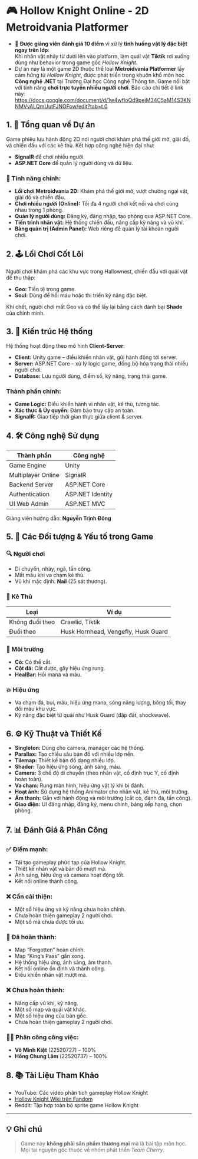 # 🎮 Hollow Knight Online - 2D Metroidvania Platformer

- 🎯 **Được giảng viên đánh giá 10 điểm** vì xử lý **tình huống vật lý đặc biệt ngay trên lớp**:  
  Khi nhân vật nhảy từ dưới lên vào platform, làm quái vật **Tiktik** rơi xuống đúng như behavior trong game gốc *Hollow Knight*.
- Dự án này là một game 2D thuộc thể loại **Metroidvania Platformer** lấy cảm hứng từ *Hollow Knight*, được phát triển trong khuôn khổ môn học **Công nghệ .NET** tại Trường Đại học Công nghệ Thông tin. Game nổi bật với tính năng **chơi trực tuyến nhiều người chơi**. Báo cáo chi tiết ở link này: https://docs.google.com/document/d/1w4wfIoQd9pejM34C5aM14S3KNNMVvALQmUutFJNOFow/edit?tab=t.0

## 1. 🧭 Tổng quan về Dự án

Game phiêu lưu hành động 2D nơi người chơi khám phá thế giới mở, giải đố, và chiến đấu với các kẻ thù. Kết hợp công nghệ hiện đại như:

- **SignalR** để chơi nhiều người.
- **ASP.NET Core** để quản lý người dùng và dữ liệu.

### 🔑 Tính năng chính:

- **Lối chơi Metroidvania 2D:** Khám phá thế giới mở, vượt chướng ngại vật, giải đố và chiến đấu.
- **Chơi nhiều người (Online):** Tối đa 4 người chơi kết nối và chơi cùng nhau trong 1 phòng.
- **Quản lý người dùng:** Đăng ký, đăng nhập, tạo phòng qua ASP.NET Core.
- **Tiến trình nhân vật:** Hệ thống chiến đấu, nâng cấp kỹ năng và vũ khí.
- **Bảng quản trị (Admin Panel):** Web riêng để quản lý tài khoản người chơi.

## 2. 🕹️ Lối Chơi Cốt Lõi

Người chơi khám phá các khu vực trong Hallownest, chiến đấu với quái vật để thu thập:

- **Geo:** Tiền tệ trong game.
- **Soul:** Dùng để hồi máu hoặc thi triển kỹ năng đặc biệt.

Khi chết, người chơi mất Geo và có thể lấy lại bằng cách đánh bại **Shade** của chính mình.

## 3. 🧱 Kiến trúc Hệ thống

Hệ thống hoạt động theo mô hình **Client-Server**:

- **Client:** Unity game – điều khiển nhân vật, gửi hành động tới server.
- **Server:** ASP.NET Core – xử lý logic game, đồng bộ hóa trạng thái nhiều người chơi.
- **Database:** Lưu người dùng, điểm số, kỹ năng, trạng thái game.

### Thành phần chính:

- **Game Logic:** Điều khiển hành vi nhân vật, kẻ thù, tương tác.
- **Xác thực & Ủy quyền:** Đảm bảo truy cập an toàn.
- **SignalR:** Giao tiếp thời gian thực giữa client & server.

## 4. 🛠️ Công nghệ Sử dụng

| Thành phần            | Công nghệ           |
|-----------------------|----------------------|
| Game Engine           | Unity                |
| Multiplayer Online    | SignalR              |
| Backend Server        | ASP.NET Core         |
| Authentication        | ASP.NET Identity     |
| UI Web Admin          | ASP.NET MVC          |

Giảng viên hướng dẫn: **Nguyễn Trịnh Đông**

## 5. 🧍 Các Đối tượng & Yếu tố trong Game

### 🔍 Người chơi

- Di chuyển, nhảy, ngã, tấn công.
- Mất máu khi va chạm kẻ thù.
- Vũ khí mặc định: **Nail** (25 sát thương).

### 👾 Kẻ Thù

| Loại | Ví dụ |
|------|-------|
| Không đuổi theo | Crawlid, Tiktik |
| Đuổi theo | Husk Hornhead, Vengefly, Husk Guard |

### 🌿 Môi trường

- **Cỏ:** Có thể cắt.
- **Cột đá:** Cắt được, gây hiệu ứng rung.
- **HealBar:** Hồi mana và máu.

### 💥 Hiệu ứng

- Va chạm đá, bụi, máu, hiệu ứng mana, sóng năng lượng, bóng tối, thay đổi màu khu vực.
- Kỹ năng đặc biệt từ quái như Husk Guard (đập đất, shockwave).

## 6. ⚙️ Kỹ Thuật và Thiết Kế

- **Singleton:** Dùng cho camera, manager các hệ thống.
- **Parallax:** Tạo chiều sâu bản đồ với nhiều lớp nền.
- **Tilemap:** Thiết kế bản đồ dạng nhiều lớp.
- **Shader:** Tạo hiệu ứng sóng, ánh sáng, máu.
- **Camera:** 3 chế độ di chuyển (theo nhân vật, cố định trục Y, cố định hoàn toàn).
- **Va chạm:** Rung màn hình, hiệu ứng vật lý khi bị đánh.
- **Hoạt ảnh:** Sử dụng hệ thống Animator cho nhân vật, kẻ thù, môi trường.
- **Âm thanh:** Gắn với hành động và môi trường (cắt cỏ, đánh đá, tấn công).
- **Giao diện:** UI đăng nhập, đăng ký, menu chính, bảng xếp hạng, chọn phòng.

## 7. 📊 Đánh Giá & Phân Công

### ✅ Điểm mạnh:

- Tái tạo gameplay phức tạp của Hollow Knight.
- Thiết kế nhân vật và bản đồ mượt mà.
- Ánh sáng, hiệu ứng và camera hoạt động tốt.
- Kết nối online thành công.

### ❌ Cần cải thiện:

- Một số hiệu ứng và kỹ năng chưa hoàn chỉnh.
- Chưa hoàn thiện gameplay 2 người chơi.
- Một số mã chưa được tối ưu.

### 🔧 Đã hoàn thành:

- Map “Forgotten” hoàn chỉnh.
- Map “King’s Pass” gần xong.
- Hệ thống hiệu ứng, ánh sáng, âm thanh.
- Kết nối online ổn định và thành công.
- Điều khiển nhân vật mượt mà.

### ❌ Chưa hoàn thành:

- Nâng cấp vũ khí, kỹ năng.
- Một số map và quái vật khác.
- Một số hiệu ứng của bản gốc.
- Chưa hoàn thiện gameplay 2 người chơi.

### 👨‍💻 Phân công công việc:

- **Võ Minh Kiệt** (22520727) – 100%
- **Hồng Chung Lâm** (22520737) – 100%

## 8. 📚 Tài Liệu Tham Khảo

- YouTube: Các video phân tích gameplay Hollow Knight
- [Hollow Knight Wiki trên Fandom](https://hollowknight.fandom.com)
- Reddit: Tập hợp toàn bộ sprite game Hollow Knight

---

## 💡 Ghi chú

> Game này **không phải sản phẩm thương mại** mà là bài tập môn học. Mọi tài nguyên gốc thuộc về nhóm phát triển *Team Cherry*.
